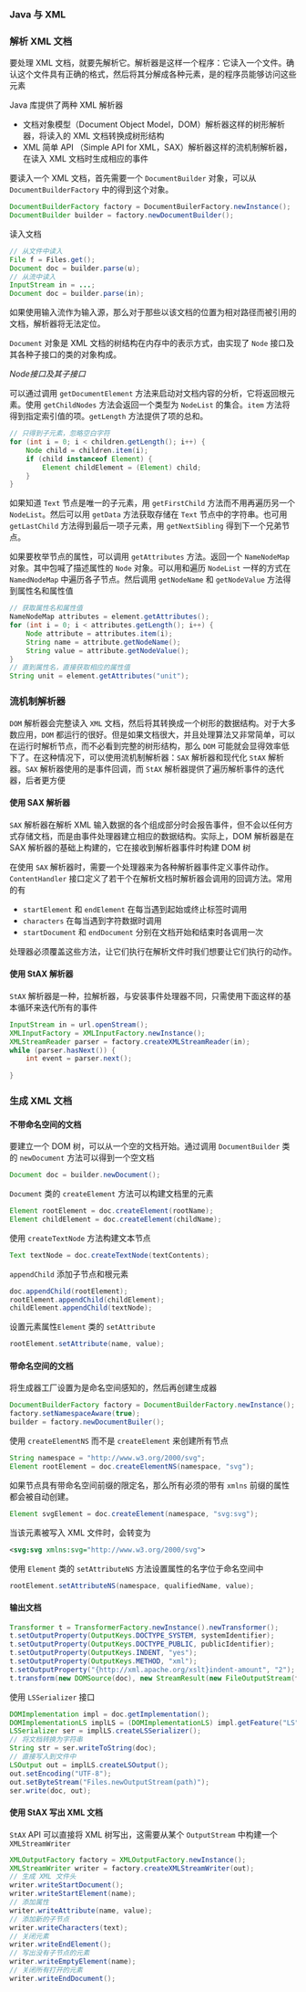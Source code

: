 ### Java 与 XML

### 解析 XML 文档

要处理 XML 文档，就要先解析它。解析器是这样一个程序：它读入一个文件。确认这个文件具有正确的格式，然后将其分解成各种元素，是的程序员能够访问这些元素

Java 库提供了两种 XML 解析器

* 文档对象模型（Document Object Model，DOM）解析器这样的树形解析器，将读入的 XML 文档转换成树形结构
* XML 简单 API （Simple API for XML，SAX）解析器这样的流机制解析器，在读入 XML 文档时生成相应的事件

要读入一个 XML 文档，首先需要一个 `DocumentBuilder` 对象，可以从 `DocumentBuilderFactory` 中的得到这个对象。

```java
DocumentBuilderFactory factory = DocumentBuilerFactory.newInstance();
DocumentBuilder builder = factory.newDocumentBuilder();
```

读入文档

```java
// 从文件中读入
File f = Files.get();
Document doc = builder.parse(u);
// 从流中读入
InputStream in = ...;
Document doc = builder.parse(in);
```

如果使用输入流作为输入源，那么对于那些以该文档的位置为相对路径而被引用的文档，解析器将无法定位。

`Document` 对象是 XML 文档的树结构在内存中的表示方式，由实现了 `Node` 接口及其各种子接口的类的对象构成。

*Node接口及其子接口*

可以通过调用 `getDocumentElement` 方法来启动对文档内容的分析，它将返回根元素。使用 `getChildNodes` 方法会返回一个类型为 `NodeList` 的集合。`item` 方法将得到指定索引值的项。`getLength` 方法提供了项的总和。

```java
// 只得到子元素，忽略空白字符
for (int i = 0; i < children.getLength(); i++) {
    Node child = children.item(i);
    if (child instanceof Element) {
        Element childElement = (Element) child;
    }
}
```

如果知道 `Text` 节点是唯一的子元素，用 `getFirstChild` 方法而不用再遍历另一个 `NodeList`。然后可以用 `getData` 方法获取存储在 `Text` 节点中的字符串。也可用 `getLastChild` 方法得到最后一项子元素，用 `getNextSibling` 得到下一个兄弟节点。

如果要枚举节点的属性，可以调用 `getAttributes` 方法。返回一个 `NameNodeMap` 对象。其中包喊了描述属性的 `Node` 对象。可以用和遍历 `NodeList` 一样的方式在 `NamedNodeMap` 中遍历各子节点。然后调用 `getNodeName` 和 `getNodeValue` 方法得到属性名和属性值

```java
// 获取属性名和属性值
NameNodeMap attributes = element.getAttributes();
for (int i = 0; i < attributes.getLength(); i++) {
    Node attribute = attributes.item(i);
    String name = attribute.getNodeName();
    String value = attribute.getNodeValue();
}
// 直到属性名，直接获取相应的属性值
String unit = element.getAttributes("unit");
```

### 流机制解析器

`DOM` 解析器会完整读入 `XML` 文档，然后将其转换成一个树形的数据结构。对于大多数应用，`DOM` 都运行的很好。但是如果文档很大，并且处理算法又非常简单，可以在运行时解析节点，而不必看到完整的树形结构，那么 `DOM` 可能就会显得效率低下了。在这种情况下，可以使用流机制解析器：`SAX` 解析器和现代化 `StAX` 解析器。`SAX` 解析器使用的是事件回调，而 `StAX`  解析器提供了遍历解析事件的迭代器，后者更方便

#### 使用 SAX 解析器

`SAX` 解析器在解析 XML 输入数据的各个组成部分时会报告事件，但不会以任何方式存储文档，而是由事件处理器建立相应的数据结构。实际上，DOM 解析器是在 SAX 解析器的基础上构建的，它在接收到解析器事件时构建 DOM 树

在使用 `SAX` 解析器时，需要一个处理器来为各种解析器事件定义事件动作。`ContentHandler` 接口定义了若干个在解析文档时解析器会调用的回调方法。常用的有

* `startElement` 和 `endElement` 在每当遇到起始或终止标签时调用
* `characters` 在每当遇到字符数据时调用
* `startDocument` 和 `endDocument` 分别在文档开始和结束时各调用一次

处理器必须覆盖这些方法，让它们执行在解析文件时我们想要让它们执行的动作。

#### 使用 StAX 解析器

`StAX` 解析器是一种，拉解析器，与安装事件处理器不同，只需使用下面这样的基本循环来迭代所有的事件

```java
InputStream in = url.openStream();
XMLInputFactory = XMLInputFactory.newInstance();
XMLStreamReader parser = factory.createXMLStreamReader(in);
while (parser.hasNext()) {
    int event = parser.next();
   
}
```

### 生成 XML 文档

#### 不带命名空间的文档

要建立一个 DOM 树，可以从一个空的文档开始。通过调用 `DocumentBuilder` 类的 `newDocument` 方法可以得到一个空文档

```java
Document doc = builder.newDocument();
```

`Document` 类的 `createElement` 方法可以构建文档里的元素

```java
Element rootElement = doc.createElement(rootName);
Element childElement = doc.createElement(childName);
```

使用 `createTextNode` 方法构建文本节点

```java
Text textNode = doc.createTextNode(textContents);
```

`appendChild` 添加子节点和根元素

```java
doc.appendChild(rootElement);
rootElement.appendChild(childElement);
childElement.appendChild(textNode);
```

设置元素属性`Element` 类的 `setAttribute` 

```java
rootElement.setAttribute(name, value);
```

#### 带命名空间的文档

将生成器工厂设置为是命名空间感知的，然后再创建生成器

```java
DocumentBuilderFactory factory = DocumentBuilderFactory.newInstance();
factory.setNamespaceAware(true);
builder = factory.newDocumentBuiler();
```

使用 `createElementNS` 而不是 `createElement` 来创建所有节点

```java
String namespace = "http://www.w3.org/2000/svg";
Element rootElement = doc.createElementNS(namespace, "svg");
```

如果节点具有带命名空间前缀的限定名，那么所有必须的带有 `xmlns` 前缀的属性都会被自动创建。

```java
Element svgElement = doc.createElement(namespace, "svg:svg");
```

当该元素被写入 XML 文件时，会转变为

```xml
<svg:svg xmlns:svg="http://www.w3.org/2000/svg">
```

使用 `Element` 类的 `setAttributeNS` 方法设置属性的名字位于命名空间中

```java
rootElement.setAttributeNS(namespace, qualifiedName, value);
```

#### 输出文档

```java
Transformer t = TransformerFactory.newInstance().newTransformer();
t.setOutputProperty(OutputKeys.DOCTYPE_SYSTEM, systemIdentifier);
t.setOutputProperty(OutputKeys.DOCTYPE_PUBLIC, publicIdentifier);
t.setOutputProperty(OutputKeys.INDENT, "yes");
t.setOutputProperty(OutputKeys.METHOD, "xml");
t.setOutputProperty("{http://xml.apache.org/xslt}indent-amount", "2");
t.transform(new DOMSource(doc), new StreamResult(new FileOutputStream(file)));
```

使用 `LSSerializer` 接口

```java
DOMImplementation impl = doc.getImplementation();
DOMImplementationLS implLS = (DOMImplementationLS) impl.getFeature("LS", "3.0");
LSSerializer ser = implLS.createLSSerializer();
// 将文档转换为字符串
String str = ser.writeToString(doc);
// 直接写入到文件中
LSOutput out = implLS.createLSOutput();
out.setEncoding("UTF-8");
out.setByteStream("Files.newOutputStream(path)");
ser.write(doc, out);
```

#### 使用 StAX 写出 XML 文档

`StAX` API 可以直接将 XML 树写出，这需要从某个 `OutputStream` 中构建一个 `XMLStreamWriter`

```java
XMLOutputFactory factory = XMLOutputFactory.newInstance();
XMLStreamWriter writer = factory.createXMLStreamWriter(out);
// 生成 XML 文件头
writer.writeStartDocument();
writer.writeStartElement(name);
// 添加属性
writer.writeAttribute(name, value);
// 添加新的子节点
writer.writeCharacters(text);
// 关闭元素
writer.writeEndElement();
// 写出没有子节点的元素
writer.writeEmptyElement(name);
// 关闭所有打开的元素
writer.writeEndDocument();
```

